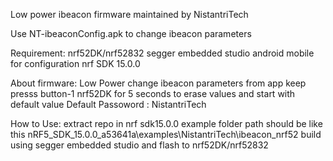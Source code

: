 
Low power ibeacon firmware maintained by NistantriTech

Use NT-ibeaconConfig.apk to change ibeacon parameters

Requirement:
nrf52DK/nrf52832
segger embedded studio
android mobile for configuration
nrf SDK 15.0.0

About firmware:
Low Power
change ibeacon parameters from app
keep presss button-1 nrf52DK for 5 seconds to erase values and start with default value
Default Passoword : NistantriTech

How to Use:
extract repo in nrf sdk15.0.0 example folder 
path should be like this 
nRF5_SDK_15.0.0_a53641a\examples\NistantriTech\ibeacon_nrf52
build using segger embedded studio and flash to nrf52DK/nrf52832
